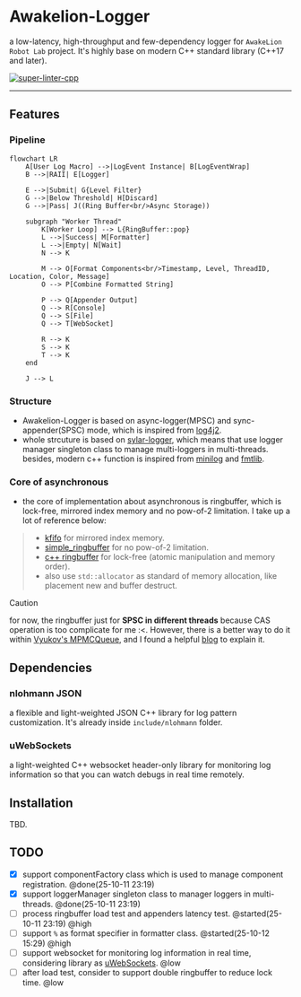 # Awakelion-Logger

a low-latency, high-throughput and few-dependency logger for `AwakeLion Robot Lab` project. It's highly base on modern C++ standard library (C++17 and later).

[![super-linter-cpp](https://github.com/AwakeLion-Robot-Lab/awakelion-logger/actions/workflows/super_linter_cpp.yml/badge.svg)](https://github.com/AwakeLion-Robot-Lab/awakelion-logger/actions/workflows/super_linter_cpp.yml)

---

## Features

### Pipeline

```mermaid
flowchart LR
    A[User Log Macro] -->|LogEvent Instance| B[LogEventWrap]
    B -->|RAII| E[Logger]

    E -->|Submit| G{Level Filter}
    G -->|Below Threshold| H[Discard]
    G -->|Pass| J((Ring Buffer<br/>Async Storage))

    subgraph "Worker Thread"
        K[Worker Loop] --> L{RingBuffer::pop}
        L -->|Success| M[Formatter]
        L -->|Empty| N[Wait]
        N --> K

        M --> O[Format Components<br/>Timestamp, Level, ThreadID, Location, Color, Message]
        O --> P[Combine Formatted String]

        P --> Q[Appender Output]
        Q --> R[Console]
        Q --> S[File]
        Q --> T[WebSocket]

        R --> K
        S --> K
        T --> K
    end

    J --> L
```

### Structure

* Awakelion-Logger is based on async-logger(MPSC) and sync-appender(SPSC) mode, which is inspired from [log4j2](https://logging.apache.org/log4j/2.12.x/).
* whole strcuture is based on [sylar-logger](https://github.com/sylar-yin/sylar/blob/master/sylar%2Flog.h), which means that use logger manager singleton class to manage multi-loggers in multi-threads. besides, modern c++ function is inspired from [minilog](https://github.com/archibate/minilog) and [fmtlib](https://github.com/fmtlib).

### Core of asynchronous

* the core of implementation about asynchronous is ringbuffer, which is lock-free, mirrored index memory and no pow-of-2 limitation. I take up a lot of reference below:

> * [kfifo](https://git.kernel.org/pub/scm/linux/kernel/git/stable/linux.git/tree/lib/kfifo.c) for mirrored index memory.
> * [simple_ringbuffer](https://github.com/bobwenstudy/simple_ringbuffer) for no pow-of-2 limitation.
> * [c++ ringbuffer](https://b23.tv/W79kaS4) for lock-free (atomic manipulation and memory order).
> * also use `std::allocator` as standard of memory allocation, like placement new and buffer destruct.

> [!CAUTION]
> for now, the ringbuffer just for **SPSC in different threads** because CAS operation is too complicate for me :<. However, there is a better way to do it within [Vyukov&#39;s MPMCQueue](https://www.1024cores.net/home/lock-free-algorithms/queues/bounded-mpmc-queue), and I found a helpful [blog](https://int08h.com/post/ode-to-a-vyukov-queue/) to explain it.

## Dependencies

### nlohmann JSON

a flexible and light-weighted JSON C++ library for log pattern customization. It's already inside `include/nlohmann` folder.

### uWebSockets

a light-weighted C++ websocket header-only library for monitoring log information so that you can watch debugs in real time remotely.

## Installation

TBD.

## TODO

- [X] support componentFactory class which is used to manage component registration. @done(25-10-11 23:19)
- [X] support loggerManager singleton class to manager loggers in multi-threads. @done(25-10-11 23:19)
- [ ] process ringbuffer load test and appenders latency test. @started(25-10-11 23:19) @high
- [ ] support `%` as format specifier in formatter class. @started(25-10-12 15:29) @high
- [ ] support websocket for monitoring log information in real time, considering library as [uWebSockets](https://github.com/uNetworking/uWebSockets). @low
- [ ] after load test, consider to support double ringbuffer to reduce lock time. @low
